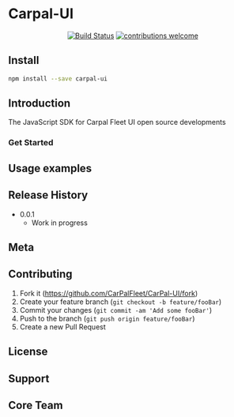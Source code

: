 # Carpal-UI
<div align="center">

[![Build Status](https://travis-ci.org/CarPalFleet/Carpal-UI.svg?branch=master)](https://travis-ci.org/CarpalFleet/Carpal-UI)
[![contributions welcome](https://img.shields.io/badge/contributions-welcome-brightgreen.svg?style=flat)](https://github.com/CarPalFleet/Carpal-UI/issues)

</div>

## Install
```bash
npm install --save carpal-ui
```

## Introduction
The JavaScript SDK for Carpal Fleet UI open source developments

### Get Started

## Usage examples

## Release History

* 0.0.1
    * Work in progress

## Meta

## Contributing
1. Fork it (<https://github.com/CarPalFleet/CarPal-UI/fork>)
2. Create your feature branch (`git checkout -b feature/fooBar`)
3. Commit your changes (`git commit -am 'Add some fooBar'`)
4. Push to the branch (`git push origin feature/fooBar`)
5. Create a new Pull Request

## License

## Support


## Core Team
